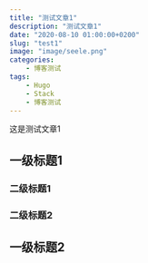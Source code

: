 ```yaml
---
title: "测试文章1"
description: "测试文章1"
date: "2020-08-10 01:00:00+0200"
slug: "test1"
image: "image/seele.png"
categories:
    - 博客测试
tags:
    - Hugo
    - Stack
    - 博客测试
---
```

这是测试文章1
## 一级标题1
### 二级标题1
### 二级标题2
## 一级标题2
